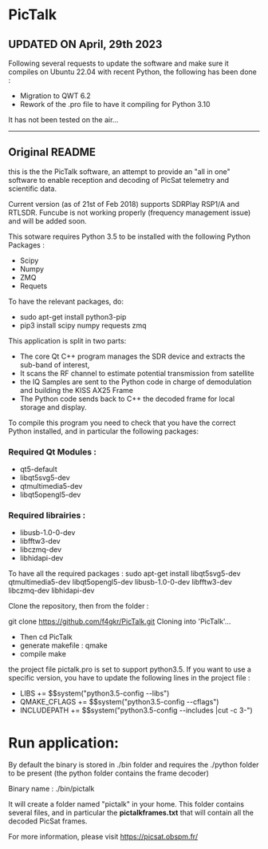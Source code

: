 # PicTalk

## UPDATED ON April, 29th 2023  

Following several requests to update the software and make sure it compiles on Ubuntu 22.04 with recent Python, the following has been done :

- Migration to QWT 6.2
- Rework of the .pro file to have it compiling for Python 3.10

It has not been tested on the air...

-------------------------------------

## Original README

this is the the PicTalk software, an attempt to provide an "all in one" software to enable reception and decoding of PicSat telemetry and scientific data.

Current version (as of 21st of Feb 2018) supports SDRPlay RSP1/A and RTLSDR. Funcube is not working properly (frequency management issue) and will be added soon.


This sotware requires Python 3.5  to be installed with the following Python Packages :
- Scipy
- Numpy
- ZMQ
- Requets

To have the relevant packages, do:
- sudo apt-get install python3-pip
- pip3 install scipy numpy requests zmq


This application is split in two parts:
- The core Qt C++ program manages the SDR device and extracts the sub-band of interest,
- It scans the RF channel to estimate potential transmission from satellite
- the IQ Samples are sent to the Python code in charge of demodulation and building the KISS AX25 Frame
- The Python code sends back to C++ the decoded frame for local storage and display.

To compile this program you need to check that you have the correct Python installed, and in particular the following packages:
### Required Qt Modules :
- qt5-default
- libqt5svg5-dev
- qtmultimedia5-dev
- libqt5opengl5-dev

### Required librairies :
- libusb-1.0-0-dev 
- libfftw3-dev
- libczmq-dev
- libhidapi-dev

To have all the required packages :
sudo apt-get install libqt5svg5-dev qtmultimedia5-dev libqt5opengl5-dev libusb-1.0-0-dev libfftw3-dev libczmq-dev libhidapi-dev 

Clone the repository, then from the folder :

git clone https://github.com/f4gkr/PicTalk.git
Cloning into 'PicTalk'...

- Then cd PicTalk
- generate makefile : 
   qmake
- compile
   make

the project file pictalk.pro is set to support python3.5. If you want to use a specific version, you have to update the following lines in the project file :

- LIBS += $$system("python3.5-config --libs")
- QMAKE_CFLAGS += $$system("python3.5-config --cflags")
- INCLUDEPATH += $$system("python3.5-config --includes |cut -c 3-")


# Run application:
By default the binary is stored in ./bin folder and requires the ./python folder to be present (the python folder contains the frame decoder)

Binary name : ./bin/pictalk

It will create a folder named "pictalk" in your home. This folder contains several files, and in particular the **pictalkframes.txt** that will contain all the decoded PicSat frames.

For more information, please visit https://picsat.obspm.fr/
